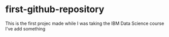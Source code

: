 # first-github-repository
This is the first projec made while I was taking the IBM Data Science course 
I've add something
